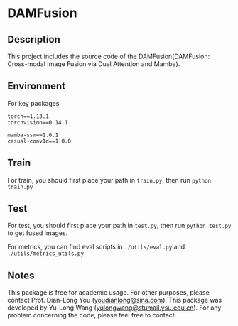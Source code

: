 # DAMFusion

## Description
This project includes the source code of the DAMFusion(DAMFusion: Cross-modal Image Fusion via Dual Attention and Mamba).

## Environment

For key packages

```
torch==1.13.1
torchvision==0.14.1

mamba-ssm==1.0.1
casual-conv1d==1.0.0
```

## Train

For train, you should first place your path in `train.py`, then run `python train.py`


## Test

For test, you should first place your path in `test.py`, then run `python test.py` to get fused images.

For metrics, you can find eval scripts in `./utils/eval.py` and `./utils/metrics_utils.py`

## Notes
This package is free for academic usage. For other purposes, please contact Prof. Dian-Long You (youdianlong@sina.com). This package was developed by Yu-Long Wang (yulongwang@stumail.ysu.edu.cn). For any problem concerning the code, please feel free to contact.
